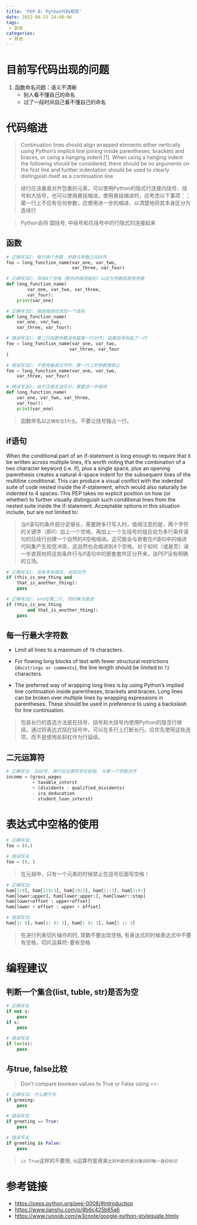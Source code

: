 ```yaml
---
title: 'PEP-8: Python代码规范'
date: 2022-06-15 14:40:06
tags:
 - 其他
categories:
 - 其他
---
```


# 目前写代码出现的问题

1. 函数命名问题：语义不清晰
    - 别人看不懂自己的命名
    - 过了一段时间自己看不懂自己的命名

# 代码缩进

> Continuation lines should align wrapped elements either vertically using Python’s implicit line joining inside parentheses, brackets and braces, or using a hanging indent [1]. When using a hanging indent the following should be considered; there should be no arguments on the first line and further indentation should be used to clearly distinguish itself as a continuation line

> 续行应该垂直对齐包裹的元素，可以使用Python的隐式行连接内括号、括号和大括号，也可以使用悬挂缩进。使用悬挂缩进时，应考虑以下事项：；第一行上不应有任何参数，应使用进一步的缩进，以清楚地将其本身区分为连续行

> Python会将 圆括号, 中括号和花括号中的行隐式的连接起来

## 函数

```python
# 正确写法1: 每行两个参数，参数与参数之间对齐
foo = long_function_name(var_one, var_two,
                         var_three, var_four)

# 正确写法2: 添加4个空格（额外的缩进级别）以区分参数和其他参数
def long_function_name(
        var_one, var_two, var_three,
        var_four):
    print(var_one)

# 正确写法3: 悬挂缩进应添加一个级别
def long_function_name(
    var_one, var_two,
    var_three, var_four):

# 错误写法1: 第二行函数参数没有跟第一行对齐; 函数括号另起了一行
foo = long_function_name(var_one, var_two,
                        var_three, var_four
)

# 错误写法2: 不使用垂直对齐时，第一行上的参数被禁止
foo = long_function_name(var_one, var_two, 
    var_three, var_four)

# 错误写法3: 由于压痕无法区分，需要进一步缩进
def long_function_name(
    var_one, var_two, var_three,
    var_four):
    print(var_one)
```

> 函数命名以`正确写法3为主`。不要让括号独占一行。

## if语句

When the conditional part of an if-statement is long enough to require that it be written across multiple lines, it’s worth noting that the combination of a two character keyword (i.e. if), plus a single space, plus an opening parenthesis creates a natural 4-space indent for the subsequent lines of the multiline conditional. This can produce a visual conflict with the indented suite of code nested inside the if-statement, which would also naturally be indented to 4 spaces. This PEP takes no explicit position on how (or whether) to further visually distinguish such conditional lines from the nested suite inside the if-statement. Acceptable options in this situation include, but are not limited to:

> 当if语句的条件部分足够长，需要跨多行写入时，值得注意的是，两个字符的关键字（即if）加上一个空格，再加上一个左括号的组合会为多行条件语句的后续行创建一个自然的4空格缩进。这可能会与嵌套在if语句中的缩进代码集产生视觉冲突，这自然也会缩进到4个空格。对于如何（或是否）进一步直观地将这些条件行与if语句中的嵌套套件区分开来，该PEP没有明确的立场。

```python
# 正确写法1: 没有多余缩进, 前后对齐
if (this_is_one_thing and 
    that_is_another_thing):
    pass

# 正确写法2: and在第二行, 同时再次缩进
if (this_is_one_thing
        and that_is_another_thing):
    pass

```

## 每一行最大字符数

- Limit all lines to a maximum of `79` characters.
- For flowing long blocks of text with fewer structural restrictions (`docstrings or comments`), the line length should be limited to `72` characters.

- The preferred way of wrapping long lines is by using Python’s implied line continuation inside parentheses, brackets and braces. Long lines can be broken over multiple lines by wrapping expressions in parentheses. These should be used in preference to using a backslash for line continuation.

> 包装长行的首选方法是在括号、括号和大括号内使用Python的隐含行继续。通过将表达式括在括号中，可以在多行上打断长行。应优先使用这些选项，而不是使用反斜杠作为行延续。

## 二元运算符

```python
# 正确写法: 加括号, 换行后运算符写在前面, 与第一个参数对齐
income = (gross_wages 
          + taxable_interst
          + (dividents - qualified_dividents)
          - ira_deducation
          - student_loan_interst)
```

# 表达式中空格的使用

```python
# 正确写法:
foo = (0,)

# 错误写法
foo = (0, )
```

> 在元祖中，只有一个元素的时候禁止在逗号后面写空格！

```python
# 正确写法:
ham[1:9], ham[1:9:3], ham[:9:3], ham[1::3], ham[1:9:]
ham[lower:upper], ham[lower:upper:], ham[lower::step]
ham[lower+offset : upper+offset]
ham[lower + offset : upper + offset]

# 错误写法:
ham[1: 9], ham[1: 9: 3], ham[: 9: 3], ham[1 :: 3]
```
> 在进行列表切片操作的时, 常数不要出现空格, 有表达式的时候表达式中不要有空格，切片运算符`:`要有空格

# 编程建议

## 判断一个集合(list, tuble, str)是否为空

```python
# 正确写法
if not s:
    pass
if s:
    pass

# 错误写法
if len(s):
    pass
```

## 与true, false比较

> Don’t compare boolean values to True or False using ==:

```python
# 正确写法: 什么都不写
if greeing:
    pass

# 错误写法
if greeting == True:
    pass

# 错误写法
if greeting is False:
    pass
```

> `is True`这样的不要用, is运算符是用来`比较判断的是对象间的唯一身份标识`

# 参考链接
- https://peps.python.org/pep-0008/#introduction
- https://www.jianshu.com/p/8b6c425b65a6
- https://www.runoob.com/w3cnote/google-python-styleguide.htmly


